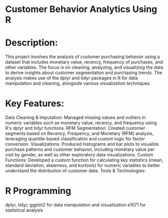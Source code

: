 # Customer Behavior Analytics Using R

# Description: 
This project involves the analysis of customer purchasing behavior using a dataset that includes monetary value, recency, frequency of purchases, and other variables. The focus is on cleaning, analyzing, and visualizing the data to derive insights about customer segmentation and purchasing trends. The analysis makes use of the dplyr and tidyr packages in R for data manipulation and cleaning, alongside various visualization techniques.

# Key Features:
Data Cleaning & Imputation: Managed missing values and outliers in numeric variables such as monetary value, recency, and frequency using R's dplyr and tidyr functions.
RFM Segmentation: Created customer segments based on Recency, Frequency, and Monetary (RFM) analysis, leveraging quantile-based classification and custom logic for factor conversion.
Visualizations: Produced histograms and bar plots to visualize purchase patterns and customer behavior, including monetary value per visit by gender, as well as other exploratory data visualizations.
Custom Functions: Developed a custom function for calculating key statistics (mean, standard deviation, skewness, and kurtosis) for numeric variables to better understand the distribution of customer data.
Tools & Technologies:

# R Programming
dplyr, tidyr, ggplot2 for data manipulation and visualization
e1071 for statistical analysis
